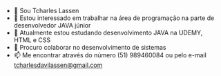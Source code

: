 - 👋 Sou Tcharles Lassen
- 👀 Estou interessado em trabalhar na área de programação na parte de desenvolvedor JAVA júnior  
- 🌱 Atualmente estou estudando  desenvolvimento JAVA na UDEMY, HTML e CSS
- 💞️ Procuro colaborar no desenvolvimento de sistemas   
- 📫 Me encontrar através do número (51) 989460084 ou pelo e-mail tcharlesdavilassen@gmail.com

<!---
Tcharles123/Tcharles123 is a ✨ special ✨ repository because its `README.md` (this file) appears on your GitHub profile.
You can click the Preview link to take a look at your changes.
--->
